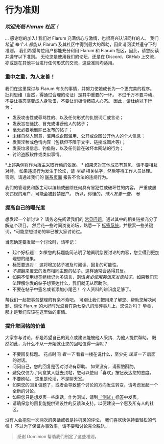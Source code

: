# 行为准则

### _欢迎光临 Flarum 社区！_

... 感谢您的加入! 我们对 Flarum 充满信心与激情，也很高兴认识同样的人。 我们希望 *每个人* 都能从 Flarum 及其社区中得到最大的帮助，因此请阅读并遵守下列准则。 我们希望每位用户都能充分利用 Flarum 和 Flarum 社区，因此，请您阅读并遵守以下准则。 无论您是使用我们的论坛，还是在 Discord、GitHub 上交流，亦或是在其他平台进行任何形式的交流，这些准则均适用。

### 重中之重，为人友善！

我们在这里探讨与 Flarum 有关的事情，并努力使她成长为一个更完美的程序。 批判思维（当然，得通过合理的论证）是其中重要的一环。 不过千万不要冲动，不要让事态演变成人身攻击，不要让消极情绪搞人心态。 因此，请杜绝以下行为：

- 发表攻击性或辱骂性的、以及任何形式的仇恨词汇或言论；
- 发表旨在骚扰、冒充或诽谤他人的帖子；
- 毫无必要地删除已发布的帖子；
- 未经自然人同意，滥用或企图滥用、公开或企图公开他人的个人信息；
- 发表淫秽或色情内容（包括但不限于文字、链接或图片等）；
- 发表垃圾信息、钓鱼贴，以及任何旨在破坏本网站的行为；
- 讨论盗版软件或类似事情。

*上述条例将作为版主采取行动的依据。 * 如果您对其他成员有意见，请不要相互对峙。 如果违规行为发生于论坛，请 *举报* 相关帖字，然后等待工作人员处理。 否则，请通过我们的 [联系页面](https://flarum.org/foundation/contact) 报告不合法的违规行为。

我们的管理员和版主可以编辑或删除任何具有冒犯性或破坏性的内容。 严重或屡次违规的用户，可能会被封禁账户。 所以，你懂的，*待人友善一些*。 😎

### 提高自己的曝光度

想发起一个新讨论？ 请务必先阅读我们的 [常见问题](faq.md)，通过其中的相关链接充分了解这个项目。 然后花一些时间浏览论坛，熟悉一下 [标签系统](https://discuss.flarum.org/tags)，并搜索一些关键词，*可能您想讨论的早已被大家讨论过。</p>

当您确定要发起一个讨论时，请牢记：

- 起个好标题！ 如果您的标题能简洁明了地阐明您要讨论的内容，您会得到更加理想的结果。
- 标签要选对！ 这将增加帖子被及时阅读、回复的可能性。
- *不要*翻来覆去的发布相同主题的帖子。这样通常会适得其反。
- 如果不使用标签组标记为多语言，则请*务必使用英语来发表帖子*。如果我们无法理解你发的帖子想表达什么，我们就无从帮助你。
- 不要在帖子中签名或者添加小尾巴！ 个人资料的辨识度足够了。

帮我们一起把事务整理的有条不紊吧。 可别让我们把用来了解您、帮助您解决问题、谈论 Flarum 的大好时光浪费在杂七杂八的琐碎事儿上，您说对吗？ 毕竟，那才是我们应该在这里做的事情。

### 提升您回帖的价值

大家参与讨论，都是希望自己的观点或建议能被他人采纳、为他人提供帮助。 既然如此，为什么不从一开始就让您的回帖值得一读呢？

- 不要回复标题。 花点时间 *看一下* 看看一楼在说什么，至少先 *速览一下* 后面的对话。
- 问问自己，您的回复是否对讨论有帮助。 如果没有，请斟酌斟酌。
- 避免仅仅为了同意某人就去顶帖，您可以使用「喜欢」按钮表达您的态度。
- 不要刷帖。 这里是论坛，不是聊天室。
- 如果您的回复偏题了，或者会导致整个讨论的方向发生转变，请考虑发起一个全新的讨论。
- 如果您只是想发表一些废话，作为测试，请到[「测试」](https://discuss.flarum.org/t/sandbox)标签中发表。
- 请确保您的回复能提供建设性的反馈和支持，以便建设一个惠及所有人的社区。

没有人会抱怨一次两次的笑话或者是抖机灵的评论。 我们喜欢快保持着轻松的气氛！ 不过为了保证办事效率，请不要和讨论完全脱轨。

> 感谢 Dominion 帮助我们制定了这些准则。
